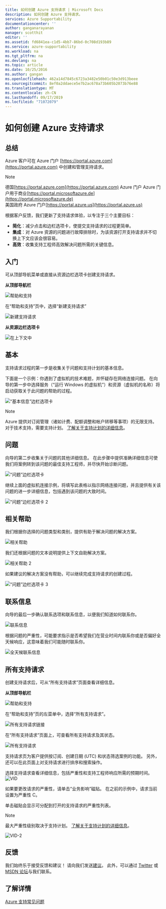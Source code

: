 ```yaml
---
title: 如何创建 Azure 支持请求 | Microsoft Docs
description: 如何创建 Azure 支持请求。
services: Azure Supportability
documentationcenter: ''
author: ganganarayanan
manager: scotthit
editor: ''
ms.assetid: fd6841ea-c1d5-4bb7-86bd-0c708d193b89
ms.service: azure-supportability
ms.workload: na
ms.tgt_pltfrm: na
ms.devlang: na
ms.topic: article
ms.date: 10/25/2016
ms.author: gangan
ms.openlocfilehash: 462a14d7845c6723a3482e50b01c50e3d913beee
ms.sourcegitcommit: 8ef0a2ddaece5e7b2ac678a73b605b2073b76e88
ms.translationtype: MT
ms.contentlocale: zh-CN
ms.lasthandoff: 09/17/2019
ms.locfileid: "71072079"
---
```

# <a name="how-to-create-an-azure-support-request"></a>如何创建 Azure 支持请求
## <a name="summary"></a>总结
Azure 客户可在 Azure 门户 [https://portal.azure.com](https://portal.azure.com) 中创建和管理支持请求。

> [!NOTE]
> 德国[https://portal.azure.com](https://portal.azure.com) Azure 门户 Azure 门户用于商业[https://portal.microsoftazure.de](https://portal.microsoftazure.de)   
> 美国政府 Azure 门户[https://portal.azure.us](https://portal.azure.us)


根据客户反馈，我们更新了支持请求体验，以专注于三个主要目标：

* **简化**：减少点击和边栏选项卡，使提交支持请求的过程更简单。
* **集成**：对 Azure 资源的问题进行故障排除时，为该资源打开支持请求并不切换上下文应该会很容易。
* **高效**：收集支持工程师高效解决问题所需的关键信息。

## <a name="getting-started"></a>入门
可从顶部导航菜单或直接从资源边栏选项卡创建支持请求。

**从顶部导航栏**

![帮助和支持](./media/how-to-create-azure-support-request/HelpandSupport.png)

在“帮助和支持”页中，选择“新建支持请求”

![新建支持请求](./media/how-to-create-azure-support-request/NewSupportRequest.png)

**从资源边栏选项卡**

![在上下文中](./media/how-to-create-azure-support-request/Incontext.png)

## <a name="basics"></a>基本
支持请求过程的第一步是收集关于问题和支持计划的基本信息。

下面是一个示例：你遇到了虚拟机的技术难题，并怀疑存在网络连接问题。
在向导的第一步中选择服务（“运行 Windows 的虚拟机”）和资源（虚拟机的名称）将启动获取关于此问题的帮助的过程。

![“基本信息”边栏选项卡](./media/how-to-create-azure-support-request/Basics.png)

> [!NOTE]
> Azure 提供对订阅管理（诸如计费、配额调整和帐户转移等事项）的无限支持。 对于技术支持，需要支持计划。 [了解关于支持计划的详细信息](https://azure.microsoft.com/support/plans)。
>
>

## <a name="problem"></a>问题
向导的第二步收集关于问题的其他详细信息。 在此步骤中提供准确详细信息可使我们将案例转到该问题的最佳支持工程师，并尽快开始诊断问题。

![“问题”边栏选项卡](./media/how-to-create-azure-support-request/Problem01.png)

继续上面的虚拟机连接示例，将填写此表格以指示网络连接问题，并且提供有关该问题的进一步详细信息，包括遇到该问题的大致时间。

![“问题”边栏选项卡 2](./media/how-to-create-azure-support-request/Problem02.png)

## <a name="related-help"></a>相关帮助
我们根据你选择的问题类型和类别，提供有助于解决问题的解决方案。

![相关帮助](./media/how-to-create-azure-support-request/RelatedHelp.png)

我们还根据问题的文本说明提供上下文自助解决方案。

![相关帮助 2](./media/how-to-create-azure-support-request/RelatedHelp02.png)

如果建议的解决方案没有帮助，可以继续完成支持请求的创建过程。

![“问题”边栏选项卡 3](./media/how-to-create-azure-support-request/Problem03.png)

## <a name="contact-information"></a>联系信息
向导的最后一步确认联系选项和联系信息，以便我们知道如何联系你。

![联系信息](./media/how-to-create-azure-support-request/ContactInformation.png)

根据问题的严重性，可能要求指示是否希望我们在营业时间内联系你或是否偏好全天候响应，这意味着我们可能随时联系你。

![全天候联系信息](./media/how-to-create-azure-support-request/ContactInformation-2.png)

## <a name="all-support-requests"></a>所有支持请求
创建支持请求后，可从“所有支持请求”页面查看详细信息。

**从顶部导航栏**

![帮助和支持](./media/how-to-create-azure-support-request/HelpandSupport.png)

在“帮助和支持”页的左菜单中，选择“所有支持请求”。

![所有支持请求链接](./media/how-to-create-azure-support-request/AllSupportRequest-link.png)

在“所有支持请求”页面上，可查看所有支持请求及其状态。

![所有支持请求](./media/how-to-create-azure-support-request/AllSupportRequest.png)

支持请求页为客户提供按订阅、创建日期 (UTC) 和状态筛选案例的功能。
另外，还可以在此页面上对支持请求进行排序和搜索操作。

选择支持请求查看详细信息，包括严重性和支持工程师响应所需的预期时间。
![VID](./media/how-to-create-azure-support-request/VID.png)

如果要更改请求的严重性，请单击“业务影响”磁贴。 在之前的示例中，请求当前设置为严重性 C。

单击磁贴会显示可分配到打开的支持请求的严重性列表。

> [!NOTE]
> 最大严重性级别取决于支持计划。 [了解关于支持计划的详细信息](https://azure.microsoft.com/support/plans)。
>
>

![VID-2](./media/how-to-create-azure-support-request/VID-2.png)

## <a name="feedback"></a>反馈
我们始终乐于接受反馈和建议！ 请向我们发送[建议](https://feedback.azure.com/forums/266794-support-feedback)。 此外，可以通过 [Twitter](https://twitter.com/azuresupport) 或 [MSDN 论坛](https://social.msdn.microsoft.com/Forums/azure)与我们联系。

## <a name="learn-more"></a>了解详情
[Azure 支持常见问题](https://azure.microsoft.com/support/faq)
